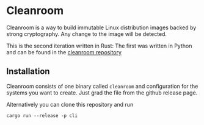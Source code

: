# Cleanroom

Cleanroom is a way to build immutable Linux distribution images backed by
strong cryptography. Any change to the image will be detected.

This is the second iteration written in Rust: The first was written in Python
and can be found in the [cleanroom repository](https://github.com/cleanroom-team/cleanroom)

## Installation

Cleanroom consists of one binary called `cleanroom` and configuration for the
systems you want to create. Just grad the file from the github release page.

Alternatively you can clone this repository and run

```
cargo run --release -p cli
```
